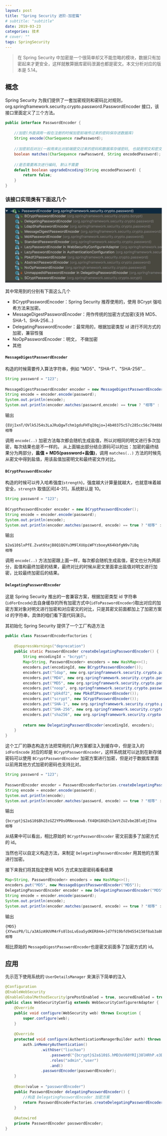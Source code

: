 ```yaml
---
layout: post
title: "Spring Security 进阶-加密篇"
# subtitle: "subtitle"
date: 2019-03-23
categories: 技术
# cover: ""
tags: SpringSecurity
---
```


> 在 Spring Security 中加密是一个很简单却又不能忽略的模块，数据只有加密起来才更安全，这样就散算据库密码泄漏也都是密文。本文分析对应的版本是 5.14。

## 概念

Spring Security 为我们提供了一套加密规则和密码比对规则，org.springframework.security.crypto.password.PasswordEncoder 接口，该接口里面定义了三个方法。

```java
public interface PasswordEncoder {

	//加密(外面调用一般在注册的时候加密前端传过来的密码保存进数据库)
	String encode(CharSequence rawPassword);

	//加密前后对比(一般用来比对前端提交过来的密码和数据库存储密码, 也就是明文和密文的对比)
	boolean matches(CharSequence rawPassword, String encodedPassword);

	//是否需要再次进行编码, 默认不需要
	default boolean upgradeEncoding(String encodedPassword) {
		return false;
	}
}
```

### 该接口实现类有下面这几个

![clipboard.png](/assets/img/2019-03-23/1304272651-5c94c51ea42c4_fix732.webp)

其中常用到的分别有下面这么几个

- BCryptPasswordEncoder：Spring Security 推荐使用的，使用 BCrypt 强哈希方法来加密。
- MessageDigestPasswordEncoder：用作传统的加密方式加密(支持 MD5、SHA-1、SHA-256...)
- DelegatingPasswordEncoder：最常用的，根据加密类型 id 进行不同方式的加密，兼容性强
- NoOpPasswordEncoder：明文， 不做加密
- 其他

#### `MessageDigestPasswordEncoder`

构造的时候需要传入算法字符串，例如 "MD5"、"SHA-1"、"SHA-256"...

```java
String password = "123";

MessageDigestPasswordEncoder encoder = new MessageDigestPasswordEncoder("MD5");
String encode = encoder.encode(password);
System.out.println(encode);
System.out.println(encoder.matches(password,encode) == true ? "相等" : "不相等");
```

输出

```
{EUjIxnT/OVlk5J54s3LaJRuQgwTchm1gduFHTqI0qjo=}4b40375c57c285cc56c7048bb114db23
相等
```

调用 `encode(..)` 加密方法每次都会随机生成盐值，所以对相同的明文进行多次加密，每次结果也是不一样的。
从上面输出部分结合源码可以的出：加密的最终结果分为两部分，**盐值 + MD5(password+盐值)**，调用 `matches(..)` 方法的时候先从密文中得到盐值，用该盐值加密明文和最终密文作对比。

#### `BCryptPasswordEncoder`

构造的时候可以传入哈希强度(`strength`)，强度越大计算量就越大，也就意味着越安全，`strength` 取值区间[4-31]，系统默认是 10。

```java
String password = "123";

BCryptPasswordEncoder encoder = new BCryptPasswordEncoder();
String encode = encoder.encode(password);
System.out.println(encode);
System.out.println(encoder.matches(password, encode) == true ? "相等" : "不相等");
```

输出

```
$2a$10$lxPfE.Zvat6tejB8Q1QGYu3M9lXUUpiWFYzboeyK64kbfgN9v7iBq
相等
```

调用 `encode(..)` 方法加密跟上面一样，每次都会随机生成盐值，密文也分为两部分，盐值和最终加密的结果，最终对比的时候从密文里面拿出盐值对明文进行加密，比较最终加密后的结果。

#### `DelegatingPasswordEncoder`

这是 Spring Security 推出的一套兼容方案，根据加密类型 id 字符串(`idForEncode`)去自身缓存的所有加密方式中(`idToPasswordEncoder`)取出对应的加密方案对象对明文进行加密和对应密文的对比，只是其密文前面都加上了加密方案 id 的字符串，具体的咱们看下面代码演示。

其初始化 Spring Security 提供了一个工厂构造方法

```java
public class PasswordEncoderFactories {

	@SuppressWarnings("deprecation")
	public static PasswordEncoder createDelegatingPasswordEncoder() {
		String encodingId = "bcrypt";
		Map<String, PasswordEncoder> encoders = new HashMap<>();
		encoders.put(encodingId, new BCryptPasswordEncoder());
		encoders.put("ldap", new org.springframework.security.crypto.password.LdapShaPasswordEncoder());
		encoders.put("MD4", new org.springframework.security.crypto.password.Md4PasswordEncoder());
		encoders.put("MD5", new org.springframework.security.crypto.password.MessageDigestPasswordEncoder("MD5"));
		encoders.put("noop", org.springframework.security.crypto.password.NoOpPasswordEncoder.getInstance());
		encoders.put("pbkdf2", new Pbkdf2PasswordEncoder());
		encoders.put("scrypt", new SCryptPasswordEncoder());
		encoders.put("SHA-1", new org.springframework.security.crypto.password.MessageDigestPasswordEncoder("SHA-1"));
		encoders.put("SHA-256", new org.springframework.security.crypto.password.MessageDigestPasswordEncoder("SHA-256"));
		encoders.put("sha256", new org.springframework.security.crypto.password.StandardPasswordEncoder());

		return new DelegatingPasswordEncoder(encodingId, encoders);
	}
}
```

这个工厂的静态构造方法把常用的几种方案都注入到缓存中，但是注入的 `idForEncode` 对应的却是 `BCryptPasswordEncoder`，这样系统就可以达到在新存储密码可以使用 `BCryptPasswordEncoder` 加密方案进行加密，但是对于数据库里面以前用其他方式加密的密码也支持比对。

```java
String password = "123";

PasswordEncoder encoder = PasswordEncoderFactories.createDelegatingPasswordEncoder();
String encode = encoder.encode(password);
System.out.println(encode);
System.out.println(encoder.matches(password, encode) == true ? "相等" : "不相等");
```

输出

```
{bcrypt}$2a$10$Bh23zGZ2YPOsORNexoowb.fX4QH18GEh13eVtZUZvbe2Blx0jIVna
相等
```

从结果中可以看出，相比原始的 `BCryptPasswordEncoder` 密文前面多了加密方式的 id。

当然也可以自定义构造方法，来制定 `DelegatingPasswordEncoder` 用其他的方案进行加密。

接下来我们将其指定使用 MD5 方式来加密密码看看结果

```java
Map<String, PasswordEncoder> encoders = new HashMap<>();
encoders.put("MD5", new MessageDigestPasswordEncoder("MD5"));
DelegatingPasswordEncoder encoder = new DelegatingPasswordEncoder("MD5", encoders);
String encode = encoder.encode(password);
System.out.println(encode);
System.out.println(encoder.matches(password, encode) == true ? "相等" : "不相等");
```

输出

```
{MD5}{XYwuzP8/lL/a3ASzA9UVM4rFs8lbsLvEoa5ydKER844=}d7f919bfd94554150f8ab3a809209ee3
相等
```

相比原始的 `MessageDigestPasswordEncoder`也是密文前面多了加密方式的 id。

## 应用

先示范下使用系统的 `UserDetailsManager` 来演示下简单的注入

```java
@Configuration
@EnableWebSecurity
@EnableGlobalMethodSecurity(prePostEnabled = true, securedEnabled = true, jsr250Enabled = true)
public class WebSecurityConfig extends WebSecurityConfigurerAdapter {
    @Override
    public void configure(WebSecurity web) throws Exception {
        super.configure(web);
    }

    @Override
    protected void configure(AuthenticationManagerBuilder auth) throws Exception {
        auth.inMemoryAuthentication()
                .withUser("liuchao")
                    .password("{bcrypt}$2a$10$S.hMD3oV60YRIj38lHRhP.e3DAu3OwmssE/u/p2GLqqZ3SVsZA77W")
                    .roles("admin","user")
                    .and()
                .passwordEncoder(passwordEncoder);
    }

    @Bean(value = "passwordEncoder")
    public PasswordEncoder delegatingPasswordEncoder() {
        //构造 DelegatingPasswordEncoder 加密方案
        return PasswordEncoderFactories.createDelegatingPasswordEncoder();
    }

    @Autowired
    private PasswordEncoder passwordEncoder;
}
```
